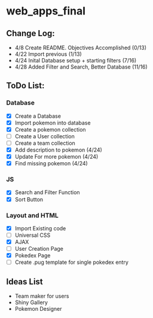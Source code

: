 # web_apps_final  

## Change Log:
- 4/8 Create README. Objectives Accomplished (0/13)
- 4/22 Import previous (1/13)
- 4/24 Inital Database setup + starting filters (7/16)
- 4/28 Added Filter and Search, Better Database (11/16)

## ToDo List:
### Database
- [x] Create a Database
- [x] Import pokemon into database
- [x] Create a pokemon collection
- [ ] Create a User collection
- [ ] Create a team collection
- [x] Add description to pokemon (4/24)
- [x] Update For more pokemon (4/24)
- [x] Find missing pokemon (4/24)

### JS
- [x] Search and Filter Function
- [x] Sort Button
      
### Layout and HTML
- [x] Import Existing code
- [ ] Universal CSS
- [x] AJAX
- [ ] User Creation Page
- [x] Pokedex Page
- [ ] Create .pug template for single pokedex entry

## Ideas List
 - Team maker for users
 - Shiny Gallery
 - Pokemon Designer
